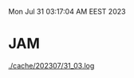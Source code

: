 Mon Jul 31 03:17:04 AM EEST 2023
# JAM
<a href='./cache/202307/31_03.log'>./cache/202307/31_03.log</a>
